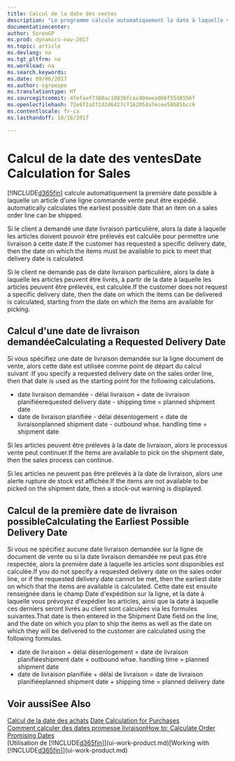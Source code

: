 ```yaml
---
title: Calcul de la date des ventes
description: "Le programme calcule automatiquement la date à laquelle vous devez commander un article pour l'avoir en inventaire à une certaine date. Il s'agit de la date à laquelle des articles commandés à une date donnée devraient être disponibles pour le prélèvement."
documentationcenter: 
author: SorenGP
ms.prod: dynamics-nav-2017
ms.topic: article
ms.devlang: na
ms.tgt_pltfrm: na
ms.workload: na
ms.search.keywords: 
ms.date: 09/06/2017
ms.author: sgroespe
ms.translationtype: HT
ms.sourcegitcommit: 4fefaef7380ac10836fcac404eea006f55d8556f
ms.openlocfilehash: 72e8f2a2f1d2d6427c716205da7ecee58b85bcc6
ms.contentlocale: fr-ca
ms.lasthandoff: 10/16/2017

---
```

# <a name="date-calculation-for-sales"></a><span data-ttu-id="0c385-104">Calcul de la date des ventes</span><span class="sxs-lookup"><span data-stu-id="0c385-104">Date Calculation for Sales</span></span>
[!INCLUDE[d365fin](includes/d365fin_md.md)]<span data-ttu-id="0c385-105"> calcule automatiquement la première date possible à laquelle un article d'une ligne commande vente peut être expédié.</span><span class="sxs-lookup"><span data-stu-id="0c385-105"> automatically calculates the earliest possible date that an item on a sales order line can be shipped.</span></span>

<span data-ttu-id="0c385-106">Si le client a demandé une date livraison particulière, alors la date à laquelle les articles doivent pouvoir être prélevés est calculée pour permettre une livraison à cette date.</span><span class="sxs-lookup"><span data-stu-id="0c385-106">If the customer has requested a specific delivery date, then the date on which the items must be available to pick to meet that delivery date is calculated.</span></span>

<span data-ttu-id="0c385-107">Si le client ne demande pas de date livraison particulière, alors la date à laquelle les articles peuvent être livrés, à partir de la date à laquelle les articles peuvent être prélevés, est calculée.</span><span class="sxs-lookup"><span data-stu-id="0c385-107">If the customer does not request a specific delivery date, then the date on which the items can be delivered is calculated, starting from the date on which the items are available for picking.</span></span>

## <a name="calculating-a-requested-delivery-date"></a><span data-ttu-id="0c385-108">Calcul d'une date de livraison demandée</span><span class="sxs-lookup"><span data-stu-id="0c385-108">Calculating a Requested Delivery Date</span></span>
<span data-ttu-id="0c385-109">Si vous spécifiez une date de livraison demandée sur la ligne document de vente, alors cette date est utilisée comme point de départ du calcul suivant :</span><span class="sxs-lookup"><span data-stu-id="0c385-109">If you specify a requested delivery date on the sales order line, then that date is used as the starting point for the following calculations.</span></span>

- <span data-ttu-id="0c385-110">date livraison demandée - délai livraison = date de livraison planifiée</span><span class="sxs-lookup"><span data-stu-id="0c385-110">requested delivery date - shipping time = planned shipment date</span></span>
- <span data-ttu-id="0c385-111">date de livraison planifiée - délai désenlogement = date de livraison</span><span class="sxs-lookup"><span data-stu-id="0c385-111">planned shipment date - outbound whse. handling time = shipment date</span></span>

<span data-ttu-id="0c385-112">Si les articles peuvent être prélevés à la date de livraison, alors le processus vente peut continuer.</span><span class="sxs-lookup"><span data-stu-id="0c385-112">If the items are available to pick on the shipment date, then the sales process can continue.</span></span>

<span data-ttu-id="0c385-113">Si les articles ne peuvent pas être prélevés à la date de livraison, alors une alerte rupture de stock est affichée.</span><span class="sxs-lookup"><span data-stu-id="0c385-113">If the items are not available to be picked on the shipment date, then a stock-out warning is displayed.</span></span>

## <a name="calculating-the-earliest-possible-delivery-date"></a><span data-ttu-id="0c385-114">Calcul de la première date de livraison possible</span><span class="sxs-lookup"><span data-stu-id="0c385-114">Calculating the Earliest Possible Delivery Date</span></span>
<span data-ttu-id="0c385-115">Si vous ne spécifiez aucune date livraison demandée sur la ligne de document de vente ou si la date livraison demandée ne peut pas être respectée, alors la première date à laquelle les articles sont disponibles est calculée.</span><span class="sxs-lookup"><span data-stu-id="0c385-115">If you do not specify a requested delivery date on the sales order line, or if the requested delivery date cannot be met, then the earliest date on which that the items are available is calculated.</span></span> <span data-ttu-id="0c385-116">Cette date est ensuite renseignée dans le champ Date d'expédition sur la ligne, et la date à laquelle vous prévoyez d'expédier les articles, ainsi que la date à laquelle ces derniers seront livrés au client sont calculées via les formules suivantes.</span><span class="sxs-lookup"><span data-stu-id="0c385-116">That date is then entered in the Shipment Date field on the line, and the date on which you plan to ship the items as well as the date on which they will be delivered to the customer are calculated using the following formulas.</span></span>

- <span data-ttu-id="0c385-117">date de livraison + délai désenlogement = date de livraison planifiée</span><span class="sxs-lookup"><span data-stu-id="0c385-117">shipment date + outbound whse. handling time = planned shipment date</span></span>
- <span data-ttu-id="0c385-118">date de livraison planifiée + délai de livraison = date de livraison planifiée</span><span class="sxs-lookup"><span data-stu-id="0c385-118">planned shipment date + shipping time = planned delivery date</span></span>


## <a name="see-also"></a><span data-ttu-id="0c385-119">Voir aussi</span><span class="sxs-lookup"><span data-stu-id="0c385-119">See Also</span></span>  
 <span data-ttu-id="0c385-120">[Calcul de la date des achats](purchasing-date-calculation-for-purchases.md) </span><span class="sxs-lookup"><span data-stu-id="0c385-120">[Date Calculation for Purchases](purchasing-date-calculation-for-purchases.md) </span></span>  
 [<span data-ttu-id="0c385-121">Comment calculer des dates promesse livraison</span><span class="sxs-lookup"><span data-stu-id="0c385-121">How to: Calculate Order Promising Dates</span></span>](sales-how-to-calculate-order-promising-dates.md)  
 <span data-ttu-id="0c385-122">[Utilisation de [!INCLUDE[d365fin](includes/d365fin_md.md)]](ui-work-product.md)</span><span class="sxs-lookup"><span data-stu-id="0c385-122">[Working with [!INCLUDE[d365fin](includes/d365fin_md.md)]](ui-work-product.md)</span></span>

